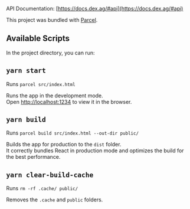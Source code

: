 API Documentation: [https://docs.dex.ag/#api](https://docs.dex.ag/#api)

This project was bundled with [Parcel](https://parceljs.org).

## Available Scripts

In the project directory, you can run:

## `yarn start`

Runs `parcel src/index.html`

Runs the app in the development mode.<br>
Open [http://localhost:1234](http://localhost:1234) to view it in the browser.

## `yarn build`

Runs `parcel build src/index.html --out-dir public/`

Builds the app for production to the `dist` folder.<br>
It correctly bundles React in production mode and optimizes the build for the best performance.

## `yarn clear-build-cache`

Runs `rm -rf .cache/ public/`

Removes the `.cache` and `public` folders.
